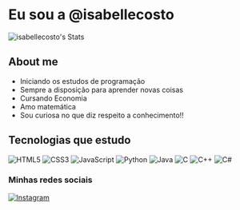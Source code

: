 # Eu sou a @isabellecosto

![isabellecosto's Stats](https://github-readme-stats.vercel.app/api?username=isabellecosto&theme=dracula&show_icons=true&hide_border=false&count_private=true)

## About me
- Iniciando os estudos de programação
- Sempre a disposição para aprender novas coisas
- Cursando Economia
- Amo matemática
- Sou curiosa no que diz respeito a conhecimento!!

## Tecnologias que estudo

![HTML5](https://img.shields.io/badge/-HTML5-E34234?style=for-the-badge&logo=html5&logoColor=white)
![CSS3](https://img.shields.io/badge/-CSS3-1572B6?style=for-the-badge&logo=css3&logoColor=white)
![JavaScript](https://img.shields.io/badge/-JavaScript-oringe?style=for-the-badge&logo=javascript&logoColor=white)
![Python](https://img.shields.io/badge/-Python-3776AB?style=for-the-badge&logo=python&logoColor=white)
![Java](https://img.shields.io/badge/-Java-007396?style=for-the-badge&logo=java&logoColor=white)
![C](https://img.shields.io/badge/-C-00599C?style=for-the-badge&logo=c&logoColor=white)
![C++](https://img.shields.io/badge/-C++-00599C?style=for-the-badge&logo=c%2B%2B&logoColor=white)
![C#](https://img.shields.io/badge/-C%23-239120?style=for-the-badge&logo=c-sharp&logoColor=white)

### Minhas redes sociais

[![Instagram](https://img.shields.io/badge/Instagram-E4405F?style=for-the-badge&logo=instagram&logoColor=white)](https://www.instagram.com/isaxco06/)




